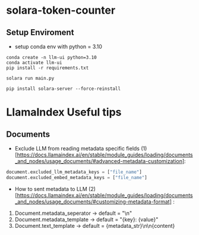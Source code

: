 # solara-token-counter


## Setup Enviroment

- setup conda env with python = 3.10

```
conda create -n llm-ui python=3.10
conda activate llm-ui
pip install -r requirements.txt

solara run main.py

pip install solara-server --force-reinstall
```


# LlamaIndex Useful tips

## Documents

- Exclude LLM from reading metadata specific fields (1)[https://docs.llamaindex.ai/en/stable/module_guides/loading/documents_and_nodes/usage_documents/#advanced-metadata-customization]:

```python
document.excluded_llm_metadata_keys = ["file_name"]
document.excluded_embed_metadata_keys = ["file_name"]
```

- How to sent metadata to LLM (2)[https://docs.llamaindex.ai/en/stable/module_guides/loading/documents_and_nodes/usage_documents/#customizing-metadata-format] :
1. Document.metadata_seperator -> default = "\n"
2. Document.metadata_template -> default = "{key}: {value}"
3. Document.text_template -> default = {metadata_str}\n\n{content}